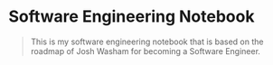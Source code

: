 <h1>Software Engineering Notebook</h1>

> This is my software engineering notebook that is based on the roadmap of Josh Washam for becoming a Software Engineer. 